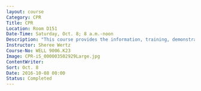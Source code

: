 ```yaml
---
layout: course
Category: CPR
Title: CPR
Location: Room D151
Date-Time: Saturday, Oct. 8; 8 a.m.-noon
Description: "This course provides the information, training, demonstration and practice necessary to pass the CPR Health Care Provider written examination and perform adult, child and infant cardiopulmonary resuscitation acceptable to the American Heart Association (AHA). Class notes: After successful completion, participants will receive an AHA certification card. No refunds are given after the registration deadline. Textbooks can be picked up from the Continuing Education Office prior to the first class."
Instructor: Sheree Wertz
Course-No: WELL 9006.K23
Image: CPR-iS_000003502929Large.jpg
ContentWriter:
Sort: Oct. 8
Date: 2016-10-08 00:00
Status: Completed
---
```

